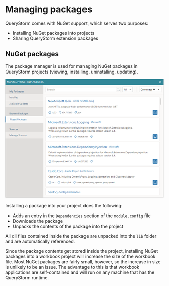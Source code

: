 # Managing packages

QueryStorm comes with NuGet support, which serves two purposes:

- Installing NuGet packages into projects
- Sharing QueryStorm extension packages

## NuGet packages

The package manager is used for managing NuGet packages in QueryStorm projects (viewing, installing, uninstalling, updating).

![PackageManager](../Images/PackageManager.png)

Installing a package into your project does the following:

- Adds an entry in the `Dependencies` section of the `module.config` file
- Downloads the package
- Unpacks the contents of the package into the project
  
All dll files contained inside the package are unpacked into the `lib` folder and are automatically referenced.

Since the package contents get stored inside the project, installing NuGet packages into a workbook project will increase the size of the workbook file. Most NuGet packages are fairly small, however, so the increase in size is unlikely to be an issue. The advantage to this is that workbook applications are self-contained and will run on any machine that has the QueryStorm runtime.

